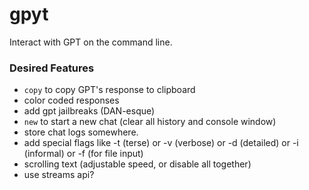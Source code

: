 # gpyt

Interact with GPT on the command line.



### Desired Features
* `copy` to copy GPT's response to clipboard
* color coded responses
* add gpt jailbreaks (DAN-esque)
* `new` to start a new chat (clear all history and console window)
* store chat logs somewhere.
* add special flags like -t (terse) or -v (verbose) or -d (detailed) or -i (informal) or -f (for file input)
* scrolling text (adjustable speed, or disable all together)
* use streams api?
